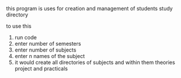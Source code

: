 this program is uses for creation and management of students study directory


to use this 

1. run code
2. enter number of semesters
3. enter number of subjects
4. enter n names of the subject
5. it would create all directories of subjects and within them theories project and practicals